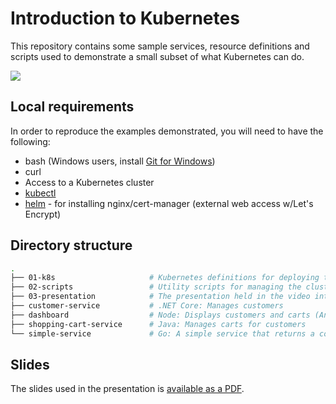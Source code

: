 # Introduction to Kubernetes

This repository contains some sample services, resource definitions and scripts used to demonstrate a small subset of what Kubernetes can do.

[![](http://img.youtube.com/vi/PgRWfRI5an0/0.jpg)](http://www.youtube.com/watch?v=PgRWfRI5an0 "Introduksjon til Kubernetes")

## Local requirements

In order to reproduce the examples demonstrated, you will need to have the following:

- bash (Windows users, install [Git for Windows](https://git-scm.com/download/win))
- curl
- Access to a Kubernetes cluster
- [kubectl](https://kubernetes.io/docs/tasks/tools/install-kubectl/)
- [helm](https://docs.helm.sh/using_helm/#installing-helm) - for installing nginx/cert-manager (external web access w/Let's Encrypt)

## Directory structure

```bash
.
├── 01-k8s                     # Kubernetes definitions for deploying the demo services
├── 02-scripts                 # Utility scripts for managing the cluster and teardown/setup of a fresh cluster.
├── 03-presentation            # The presentation held in the video introduction
├── customer-service           # .NET Core: Manages customers
├── dashboard                  # Node: Displays customers and carts (AngularJS)
├── shopping-cart-service      # Java: Manages carts for customers
└── simple-service             # Go: A simple service that returns a counter value
```

## Slides

The slides used in the presentation is [available as a PDF](./03-presentation/presentation.pdf).
